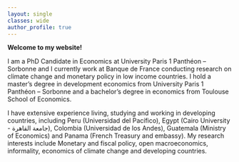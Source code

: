 ```yaml
---
layout: single
classes: wide
author_profile: true
---
```


**Welcome to my website!**  

I am a PhD Candidate in Economics at University Paris 1 Panthéon – Sorbonne and I currently work at Banque de France conducting research on climate change and monetary policy in low income countries. I hold a master’s degree in development economics from University Paris 1 Panthéon – Sorbonne and a bachelor’s degree in economics from Toulouse School of Economics.  

I have extensive experience living, studying and working in developing countries, including Peru (Universidad del Pacífico), Egypt (Cairo University - جامعة القاهرة), Colombia (Universidad de los Andes), Guatemala (Ministry of Economics) and Panama (French Treasury and embassy). My research interests include Monetary and fiscal policy, open macroeconomics, informality, economics of climate change and developing countries.  
